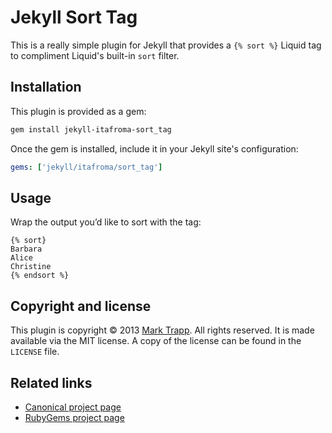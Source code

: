 # Jekyll Sort Tag

This is a really simple plugin for Jekyll that provides a
`{% sort %}` Liquid tag to compliment Liquid's built-in
`sort` filter.

## Installation

This plugin is provided as a gem:

```sh
gem install jekyll-itafroma-sort_tag
```

Once the gem is installed, include it in your Jekyll site's configuration:

```yaml
gems: ['jekyll/itafroma/sort_tag']
```

## Usage

Wrap the output you’d like to sort with the tag:

```liquid
{% sort}
Barbara
Alice
Christine
{% endsort %}
```

## Copyright and license

This plugin is copyright © 2013 [Mark Trapp][1]. All rights reserved. It is made
available via the MIT license. A copy of the license can be found in the
`LICENSE` file.

## Related links

* [Canonical project page][2]
* [RubyGems project page][3]

[1]: http://marktrapp.com "Mark Trapp’s website"
[2]: http://marktrapp.com/projects/jekyll-sort-tag "Jekyll Sort Tag project page"
[3]: https://rubygems.org/gems/jekyll-itafroma-sort_tag "RubyGems project page"
